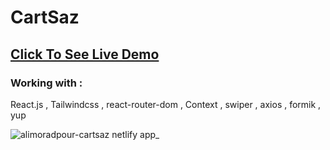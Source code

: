 # CartSaz

## [Click To See Live Demo](http://alimoradpour-cartsaz.netlify.app)


### Working with : 
React.js , Tailwindcss , react-router-dom , Context , swiper , axios , formik , yup

![alimoradpour-cartsaz netlify app_](https://github.com/AliMoradpour/cartSaz/assets/86645460/9419c27f-1558-4cc8-ae38-cdf37c005ce8)
